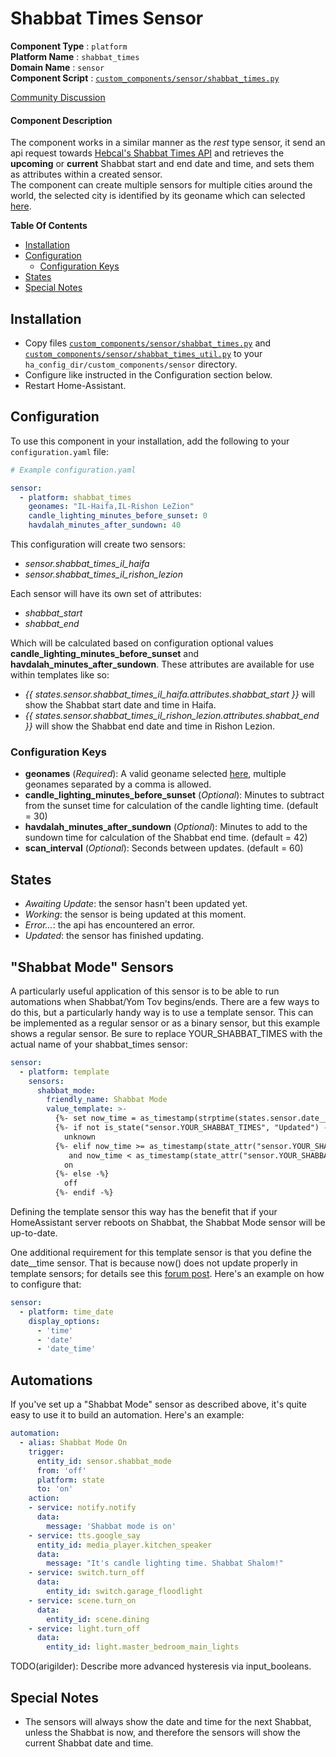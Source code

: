 # Shabbat Times Sensor
**Component Type** : `platform`</br>
**Platform Name** : `shabbat_times`</br>
**Domain Name** : `sensor`</br>
**Component Script** : [`custom_components/sensor/shabbat_times.py`](custom_components/sensor/shabbat_times.py)</br>

[Community Discussion](https://community.home-assistant.io/t/get-shabbat-times-from-hebcal-api-custom-sensor/32429)</br>

#### Component Description
The component works in a similar manner as the *rest* type sensor, it send an api request towards [Hebcal's Shabbat Times API](https://www.hebcal.com/home/197/shabbat-times-rest-api) and retrieves the **upcoming** or **current** Shabbat start and end date and time, and sets them as attributes within a created sensor.</br>
The component can create multiple sensors for multiple cities around the world, the selected city is identified by its geoname which can selected [here](https://github.com/hebcal/dotcom/blob/master/hebcal.com/dist/cities2.txt).

**Table Of Contents**
- [Installation](#installation)
- [Configuration](#configuration)
  - [Configuration Keys](#configuration-keys)
- [States](#states)
- [Special Notes](#special-notes)

## Installation

- Copy files [`custom_components/sensor/shabbat_times.py`](custom_components/sensor/shabbat_times.py) and [`custom_components/sensor/shabbat_times_util.py`](custom_components/sensor/shabbat_times_util.py) to your `ha_config_dir/custom_components/sensor` directory.
- Configure like instructed in the Configuration section below.
- Restart Home-Assistant.

## Configuration
To use this component in your installation, add the following to your `configuration.yaml` file:

```yaml
# Example configuration.yaml

sensor:
  - platform: shabbat_times
    geonames: "IL-Haifa,IL-Rishon LeZion"
    candle_lighting_minutes_before_sunset: 0
    havdalah_minutes_after_sundown: 40
```
This configuration will create two sensors:
- *sensor.shabbat_times_il_haifa*
- *sensor.shabbat_times_il_rishon_lezion*

Each sensor will have its own set of attributes:
- *shabbat_start*
- *shabbat_end*

Which will be calculated based on configuration optional values **candle_lighting_minutes_before_sunset** and **havdalah_minutes_after_sundown**.
These attributes are available for use within templates like so:
- *{{ states.sensor.shabbat_times_il_haifa.attributes.shabbat_start }}* will show the Shabbat start date and time in Haifa.
- *{{ states.sensor.shabbat_times_il_rishon_lezion.attributes.shabbat_end }}* will show the Shabbat end date and time in Rishon Lezion.

### Configuration Keys
- **geonames** (*Required*): A valid geoname selected [here](https://github.com/hebcal/dotcom/blob/master/hebcal.com/dist/cities2.txt), multiple geonames separated by a comma is allowed.
- **candle_lighting_minutes_before_sunset** (*Optional*): Minutes to subtract from the sunset time for calculation of the candle lighting time. (default = 30)
- **havdalah_minutes_after_sundown** (*Optional*): Minutes to add to the sundown time for calculation of the Shabbat end time. (default = 42)
- **scan_interval** (*Optional*): Seconds between updates. (default = 60)

## States
- *Awaiting Update*: the sensor hasn't been updated yet.
- *Working*: the sensor is being updated at this moment.
- *Error...*: the api has encountered an error.
- *Updated*: the sensor has finished updating.

## "Shabbat Mode" Sensors
A particularly useful application of this sensor is to be able to run automations when Shabbat/Yom Tov begins/ends. There are a few ways to do this, but a particularly handy way is to use a template sensor. This can be implemented as a regular sensor or as a binary sensor, but this example shows a regular sensor. Be sure to replace YOUR_SHABBAT_TIMES with the actual name of your shabbat_times sensor:

```yaml
sensor:
  - platform: template
    sensors:
      shabbat_mode:
        friendly_name: Shabbat Mode
        value_template: >-
          {%- set now_time = as_timestamp(strptime(states.sensor.date__time.state, "%Y-%m-%d, %H:%M")) %}
          {%- if not is_state("sensor.YOUR_SHABBAT_TIMES", "Updated") -%}
            unknown
          {%- elif now_time >= as_timestamp(state_attr("sensor.YOUR_SHABBAT_TIMES", "shabbat_start"))
             and now_time < as_timestamp(state_attr("sensor.YOUR_SHABBAT_TIMES", "shabbat_end")) -%}
            on
          {%- else -%}
            off
          {%- endif -%}
```

Defining the template sensor this way has the benefit that if your HomeAssistant server reboots on Shabbat, the Shabbat Mode sensor will be up-to-date.

One additional requirement for this template sensor is that you define the date__time sensor. That is because now() does not update properly in template sensors; for details see this [forum post](https://community.home-assistant.io/t/how-to-replace-entity-id-in-template-sensors/40540/2?u=kallb123). Here's an example on how to configure that:

```yaml
sensor:
  - platform: time_date
    display_options:
      - 'time'
      - 'date'
      - 'date_time'
```

## Automations

If you've set up a "Shabbat Mode" sensor as described above, it's quite easy to use it to build an automation. Here's an example:

```yaml
automation:
  - alias: Shabbat Mode On
    trigger:
      entity_id: sensor.shabbat_mode
      from: 'off'
      platform: state
      to: 'on'
    action:
    - service: notify.notify
      data:
        message: 'Shabbat mode is on'
    - service: tts.google_say
      entity_id: media_player.kitchen_speaker
      data:
        message: "It's candle lighting time. Shabbat Shalom!"
    - service: switch.turn_off
      data:
        entity_id: switch.garage_floodlight
    - service: scene.turn_on
      data:
        entity_id: scene.dining
    - service: light.turn_off
      data:
        entity_id: light.master_bedroom_main_lights
```

TODO(arigilder): Describe more advanced hysteresis via input_booleans.

## Special Notes
- The sensors will always show the date and time for the next Shabbat, unless the Shabbat is now, and therefore the sensors will show the current Shabbat date and time.
